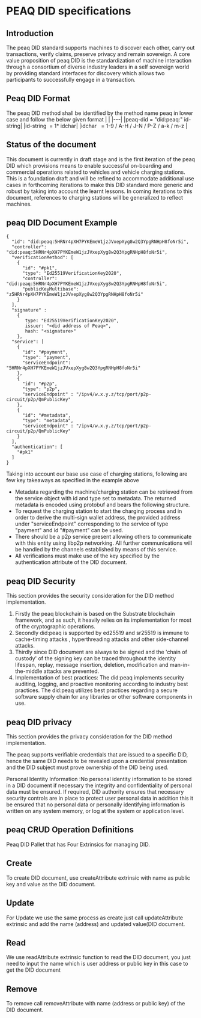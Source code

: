 # PEAQ DID specifications
## Introduction
The peaq DID standard supports machines to discover each other, carry out transactions, verify claims, preserve privacy and  remain sovereign.
A core value proposition of peaq DID is the standardization of machine interaction through a consortium of diverse industry leaders in a self sovereign world by providing standard interfaces for discovery which allows two participants to successfully engage in a transaction.

## Peaq DID Format
The peaq DID method shall be identified by the method name peaq in lower case and follow the below given format
| |
|---|
|peaq-did = "did:peaq:" id-string|
|id-string  = 1* idchar|
|idchar   = 1-9 / A-H / J-N / P-Z / a-k / m-z |

## Status of the document
This document is currently in draft stage and is the first iteration of the peaq DID which provisions means to enable successful on-boarding and commercial operations related to vehicles and vehicle charging stations.
This is a foundation draft and will be refined to accommodate additional use cases in forthcoming iterations to make this DID standard more generic and robust by taking into account the learnt lessons.
In coming iterations to this document, references to charging stations will be generalized to reflect machines. 

## peaq DID Document Example
```
{
  "id": "did:peaq:5HRNr4pXH7PYKEmeW1jzJVxepXyg8w2Q3YpgRNHpH8foNr5i",
  "controller": "did:peaq:5HRNr4pXH7PYKEmeW1jzJVxepXyg8w2Q3YpgRNHpH8foNr5i",
  "verificationMethod": [
    {
      "id": "#pk1",
      "type": "Ed25519VerificationKey2020",
      "controller": "did:peaq:5HRNr4pXH7PYKEmeW1jzJVxepXyg8w2Q3YpgRNHpH8foNr5i",
      "publicKeyMultibase": "z5HRNr4pXH7PYKEmeW1jzJVxepXyg8w2Q3YpgRNHpH8foNr5i" 
    }
  ],
  "signature" : 
    {
       type: "Ed25519VerificationKey2020",
       issuer: "<did address of Peaq>",
       hash: "<signature>"
    },
  "service": [
    {
      "id": "#payment",
      "type": "payment",
      "serviceEndpoint": "5HRNr4pXH7PYKEmeW1jzJVxepXyg8w2Q3YpgRNHpH8foNr5i"
    },
    {
      "id": "#p2p",
      "type": "p2p",
      "serviceEndpoint" : "/ipv4/w.x.y.z/tcp/port/p2p-circuit/p2p/QmPublicKey"
    },
    {
      "id": "#metadata",
      "type": "metadata",
      "serviceEndpoint" : "/ipv4/w.x.y.z/tcp/port/p2p-circuit/p2p/QmPublicKey"
    }
  ],
  "authentication": [
    "#pk1"
  ]
}
```

Taking into account our base use case of charging stations, following are few key takeaways as specified in the example above
- Metadata regarding the machine/charging station can be retrieved from the service object with id and type set to metadata. The returned metadata is encoded using protobuf and bears the following structure.
- To request the charging station to start the charging process and in order to derive the multi-sign wallet address, the provided address under "serviceEndpoint" corresponding to the service of type "payment" and id "#payment" can be used. 
- There should be a p2p service present allowing others to communicate with this entity using libp2p networking. All further communications will be handled by the channels established by means of this service.
- All verifications must make use of the key specified by the authentication attribute of the DID document.

## peaq DID Security

This section provides the security consideration for the DID method implementation.

1) Firstly the peaq blockchain is based on the Substrate blockchain framework, and as such, it heavily relies on its implementation for most of the cryptographic operations. 
2) Secondly did:peaq is supported by ed25519 and sr25519 is immune to cache-timing attacks , hyperthreading attacks and other side-channel attacks. 
3) Thirdly since DID document are always to be signed and the 'chain of custody' of the signing key can be traced throughout the identity lifespan, replay, message insertion, deletion, modification and man-in-the-middle attacks are prevented. 
4) Implementation of best practices: The did:peaq implements security auditing, logging, and proactive monitoring according to industry best practices. The did:peaq utilizes best practices regarding a secure software supply chain for any libraries or other software components in use.

## peaq DID privacy 

This section provides the privacy consideration for the DID method implementation.

The peaq supports verifiable credentials that are issued to a specific DID, hence the same DID needs to be revealed upon a credential presentation and the DID subject must prove ownership of the DID being used.

Personal Identity Information :No personal identity information to be stored in a DID document if necessary the integrity and confidentiality of personal data must be ensured. If required, DID authority ensures that necessary security controls are in place to protect user personal data in addition this it be ensured that no personal data or personally identifying information is written on any system memory, or log at the system or application level. 

## peaq CRUD Operation Definitions

Peaq DID Pallet that has Four Extrinsics for managing DID.

## Create
To create DID document, use createAttribute extrinsic with name as public key and value as the DID document.

## Update 
For Update we use the same process as create just call updateAttribute extrinsic and add the name (address) and updated value(DID document.

## Read 
We use readAttribute extrinsic function to read the DID document, you just need to input the name which is user address or public key in this case to get the DID document

## Remove 
To remove call removeAttribute with name (address or public key) of the DID document.
